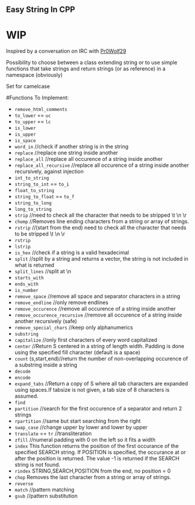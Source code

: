 Easy String In CPP
-------------------


# WIP #


Inspired by a conversation on IRC with [Pr0Wolf29](https://github.com/Pr0Wolf29/)


Possibility to choose between a class extending string or to use simple
functions that take strings and return strings (or as reference) in a namespace (obviously)

Set for camelcase


#Functions To Implement:


* `remove_html_comments`
* `to_lower` == `uc`
* `to_upper` == `lc`
* `is_lower`
* `is_upper`
* `is_space`
* `word_in` //check if another string is in the string
* `replace` //replace one string inside another
* `replace_all` //replace all occurence of a string inside another
* `replace_all_recursive` //replace all occurence of a string inside another recursively, against injection
* `int_to_string`
* `string_to_int` == `to_i`
* `float_to_string`
* `string_to_float` == `to_f`
* `string_to_long`
* `long_to_string`
* `strip` //need to check all the character that needs to be stripped \t \n \r
* `chomp` //Removes line ending characters from a string or array of strings.
* `rstrip` //(start from the end) need to check all the character that needs to be stripped \t \n \r
* `rstrip`
* `lstrip`
* `is_hex` //check if a string is a valid hexadecimal
* `split` //split by a string and returns a vector, the string is not included in what is returned
* `split_lines` //split at \n
* `starts_with`
* `ends_with`
* `is_number`
* `remove_space` //remove all space and separator characters in a string
* `remove_endline` //only remove endlines
* `remove_occurence` //remove all occurence of a string inside another
* `remove_occurence_recursive` //remove all occurence of a string inside another recursively (safe)
* `remove_special_chars` //keep only alphanumerics
* `substring`
* `capitalize` //only first characters of every word capitalized
* `center` //Return S centered in a string of length width. Padding is done using the specified fill character (default is a space)
* `count` (s,start,end)//return the number of non-overlapping occurence of a substring inside a string
* `decode`
* `encode`
* `expand_tabs` //Return a copy of S where all tab characters are expanded using spaces.If tabsize is not given, a tab size of 8 characters is assumed.
* `find`
* `partition` //search for the first occurence of a separator and return 2 strings
* `rpartition` //same but start searching from the right
* `swap_case` //change upper by lower and lower by upper
* `translate` == `tr` //transliteration
* `zfill` //numeral padding with 0 on the left so it fits a width
* `index` This function returns the position of the first occurance of the specified SEARCH string. If POSITION is specified, the occurance at or after the position is returned. The value -1 is returned if the SEARCH string is not found.
* `rindex` STRING,SEARCH,POSITION from the end, no position = 0
* `chop` Removes the last character from a string or array of strings.
* `reverse`
* `match` //pattern matching
* `gsub` //pattern substitution
